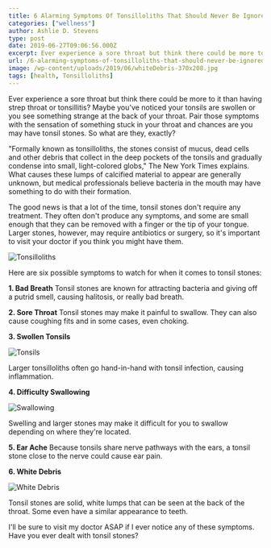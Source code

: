 ```yaml
---
title: 6 Alarming Symptoms Of Tonsilloliths That Should Never Be Ignored
categories: ["wellness"]
author: Ashlie D. Stevens
type: post
date: 2019-06-27T09:06:56.000Z
excerpt: Ever experience a sore throat but think there could be more to it than having strep throat or tonsillitis? Maybe you've noticed your tonsils are swollen or you see something strange at the back of your throat.
url: /6-alarming-symptoms-of-tonsilloliths-that-should-never-be-ignored/
image: /wp-content/uploads/2019/06/whiteDebris-370x208.jpg
tags: [health, Tonsilloliths]
---
```


Ever experience a sore throat but think there could be more to it than having strep throat or tonsillitis? Maybe you've noticed your tonsils are swollen or you see something strange at the back of your throat. Pair those symptoms with the sensation of something stuck in your throat and chances are you may have tonsil stones. So what are they, exactly?

"Formally known as tonsilloliths, the stones consist of mucus, dead cells and other debris that collect in the deep pockets of the tonsils and gradually condense into small, light-colored globs," The New York Times explains. What causes these lumps of calcified material to appear are generally unknown, but medical professionals believe bacteria in the mouth may have something to do with their formation.

The good news is that a lot of the time, tonsil stones don't require any treatment. They often don't produce any symptoms, and some are small enough that they can be removed with a finger or the tip of your tongue. Larger stones, however, may require antibiotics or surgery, so it's important to visit your doctor if you think you might have them.

![Tonsilloliths](/wp-content/uploads/2019/06/Tonsilloliths--300x211.jpg)

Here are six possible symptoms to watch for when it comes to tonsil stones:

**1. Bad Breath** Tonsil stones are known for attracting bacteria and giving off a putrid smell, causing halitosis, or really bad breath.

**2. Sore Throat** Tonsil stones may make it painful to swallow. They can also cause coughing fits and in some cases, even choking.

**3. Swollen Tonsils**

![Tonsils](/wp-content/uploads/2019/06/Tonsils-300x270.jpg)

Larger tonsilloliths often go hand-in-hand with tonsil infection, causing inflammation.

**4. Difficulty Swallowing**

![Swallowing](/wp-content/uploads/2019/06/Swallowing-300x203.jpg)

Swelling and larger stones may make it difficult for you to swallow depending on where they're located.

**5. Ear Ache** Because tonsils share nerve pathways with the ears, a tonsil stone close to the nerve could cause ear pain.

**6. White Debris**

![White Debris](/wp-content/uploads/2019/06/White-Debris-300x228.jpg)

Tonsil stones are solid, white lumps that can be seen at the back of the throat. Some even have a similar appearance to teeth.

I'll be sure to visit my doctor ASAP if I ever notice any of these symptoms. Have you ever dealt with tonsil stones?
